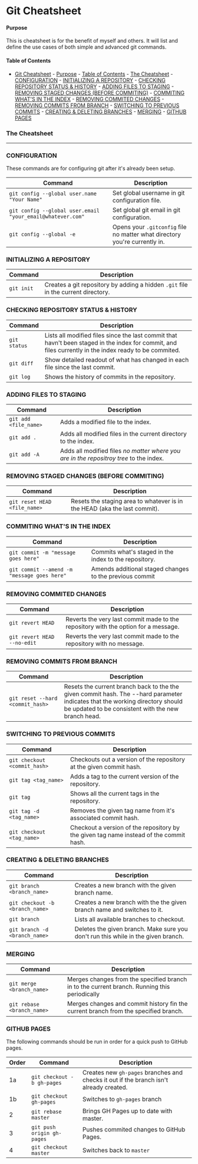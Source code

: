 # Git Cheatsheet

#### Purpose

This is cheatsheet is for the benefit of myself and others. It will list and define the use cases of both simple and advanced git commands.

#### Table of Contents

- [Git Cheatsheet](#git-cheatsheet)
            - [Purpose](#purpose)
            - [Table of Contents](#table-of-contents)
        - [The Cheatsheet](#the-cheatsheet)
        - [CONFIGURATION](#configuration)
        - [INITIALIZING A REPOSITORY](#initializing-a-repository)
        - [CHECKING REPOSITORY STATUS & HISTORY](#checking-repository-status-history)
        - [ADDING FILES TO STAGING](#adding-files-to-staging)
        - [REMOVING STAGED CHANGES (BEFORE COMMITING)](#removing-staged-changes-before-commiting)
        - [COMMITING WHAT'S IN THE INDEX](#commiting-whats-in-the-index)
        - [REMOVING COMMITED CHANGES](#removing-commited-changes)
        - [REMOVING COMMITS FROM BRANCH](#removing-commits-from-branch)
        - [SWITCHING TO PREVIOUS COMMITS](#switching-to-previous-commits)
        - [CREATING & DELETING BRANCHES](#creating-deleting-branches)
        - [MERGING](#merging)
        - [GITHUB PAGES](#github-pages)

### The Cheatsheet

---

### CONFIGURATION

These commands are for configuring git after it's already been setup.

| Command        | Description   | 
| ------------- | ------------- | 
| `git config --global user.name "Your Name"`      | Set global username in git configuration file. |
| `git config --global user.email "your_email@whatever.com"`      | Set global git email in git configuration.  |
| `git config --global -e` | Opens your `.gitconfig` file no matter what directory you're currently in.

### INITIALIZING A REPOSITORY

| Command        | Description   | 
| ------------- | ------------- | 
| `git init`      | Creates a git repository by adding a hidden `.git` file in the current directory. | 

### CHECKING REPOSITORY STATUS & HISTORY

| Command        | Description   | 
| ------------- | ------------- | 
| `git status`      | Lists all modified files since the last commit that havn't been staged in the index for commit, and files currently in the index ready to be commited. |
| `git diff`      | Show detailed readout of what has changed in each file since the last commit. |
| `git log`      | Shows the history of commits in the repository. |

### ADDING FILES TO STAGING

| Command        | Description   | 
| ------------- | ------------- | 
| `git add <file_name>`      | Adds a modified file to the index. | 
| `git add .`      | Adds all modified files in the current directory to the index. | 
| `git add -A` | Adds all modified files _no matter where you are in the repositroy tree_ to the index.     | 

### REMOVING STAGED CHANGES (BEFORE COMMITING)

| Command        | Description   | 
| ------------- | ------------- | 
| `git reset HEAD <file_name>` | Resets the staging area to whatever is in the HEAD (aka the last commit). |


### COMMITING WHAT'S IN THE INDEX 

| Command        | Description   | 
| ------------- | ------------- | 
| `git commit -m "message goes here"` | Commits what's staged in the index to the repository. | 
| `git commit --amend -m "message goes here"` | Amends additional staged changes to the previous commit | 

### REMOVING COMMITED CHANGES

| Command        | Description   | 
| ------------- | ------------- | 
| `git revert HEAD` | Reverts the very last commit made to the repository with the option for a message. |
| `git revert HEAD --no-edit` | Reverts the very last commit made to the repository with no message. |

### REMOVING COMMITS FROM BRANCH

| Command        | Description   | 
| ------------- | ------------- | 
| `git reset --hard <commit_hash>` | Resets the current branch back to the the given commit hash. The --hard parameter indicates that the working directory should be updated to be consistent with the new branch head.|


### SWITCHING TO PREVIOUS COMMITS

| Command        | Description   | 
| ------------- | ------------- | 
| `git checkout <commit_hash>` | Checkouts out a version of the repository at the given commit hash. |
| `git tag <tag_name>` | Adds a tag to the current version of the repository. |
| `git tag` | Shows all the current tags  in the repository. |
| `git tag -d <tag_name>` | Removes the given tag name from it's associated commit hash. |
| `git checkout <tag_name>` | Checkout a version of the repository by the given tag name instead of the commit hash. |

### CREATING & DELETING BRANCHES

| Command        | Description   | 
| ------------- | ------------- | 
| `git branch <branch_name>` | Creates a new branch with the given branch name. | 
| `git checkout -b <branch_name>` | Creates a new branch with the the given branch name and switches to it. | 
| `git branch` | Lists all available branches to checkout. | 
| `git branch -d <branch_name>` | Deletes the given branch. Make sure you don't run this while in the given branch.  | 

### MERGING

| Command        | Description   | 
| ------------- | ------------- | 
| `git merge <branch_name>` | Merges changes from the specified branch in to the current branch. Running this periodically | 
| `git rebase <branch_name>` | Merges changes and commit history fin the current branch from the specified branch. | 

### GITHUB PAGES

The following commands should be run in order for a quick push to GitHub pages.

| Order | Command        | Description   | 
|-----| ------------- | ------------- | 
| 1a | `git checkout -b gh-pages` | Creates new `gh-pages` branches and checks it out if the branch isn't already created. | 
| 1b | `git checkout gh-pages` | Switches to `gh-pages` branch | 
| 2 | `git rebase master` | Brings GH Pages up to date with master. | 
| 3 | `git push origin gh-pages` | Pushes commited changes to GitHub Pages. | 
| 4 | `git checkout master` | Switches back to 	`master` | 




